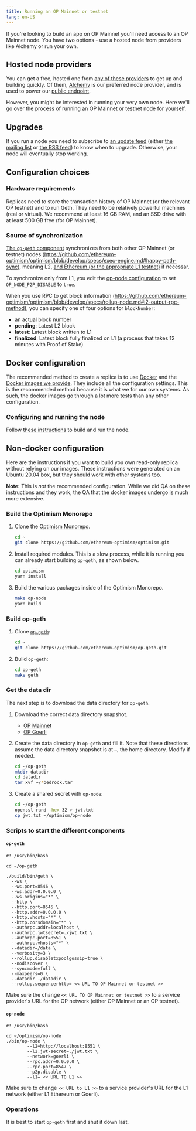 ```yaml
---
title: Running an OP Mainnet or testnet
lang: en-US
---
```


If you're looking to build an app on OP Mainnet you'll need access to an OP Mainnet node. You have two options - use a hosted node from providers like Alchemy or run your own. 

## Hosted node providers

You can get a free, hosted one from [any of these providers](../../useful-tools/providers.md) to get up and building quickly. Of them, [Alchemy](https://www.alchemy.com/optimism) is our preferred node provider, and is used to power our [public endpoint](../../useful-tools/networks.md). 

However, you might be interested in running your very own node.
Here we'll go over the process of running an OP Mainnet or testnet node for yourself.

## Upgrades

If you run a node you need to subscribe to [an update feed](../releases.md) (either [the mailing list](https://groups.google.com/a/optimism.io/g/optimism-announce) or [the RSS feed](https://changelog.optimism.io/feed.xml)) to know when to upgrade. 
Otherwise, your node will eventually stop working.

## Configuration choices

### Hardware requirements

Replicas need to store the transaction history of OP Mainnet (or the relevant OP testnet) and to run Geth. 
They need to be relatively powerful machines (real or virtual). 
We recommend at least 16 GB RAM, and an SSD drive with at least 500 GB free (for OP Mainnet).

### Source of synchronization


[The `op-geth` component](../bedrock/explainer.md#execution-client) synchronizes from both other OP Mainnet (or testnet) nodes (https://github.com/ethereum-optimism/optimism/blob/develop/specs/exec-engine.md#happy-path-sync), meaning L2, [and Ethereum (or the appropriate L1 testnet)](https://github.com/ethereum-optimism/optimism/blob/develop/specs/exec-engine.md#worst-case-sync) if necessar.

To synchronize only from L1, you edit the [op-node configuration](https://github.com/ethereum-optimism/optimism/blob/develop/specs/rollup-node.md) to set `OP_NODE_P2P_DISABLE` to `true`.

When you use RPC to get block information (https://github.com/ethereum-optimism/optimism/blob/develop/specs/rollup-node.md#l2-output-rpc-method), you can specify one of four options for `blockNumber`:

- an actual block number
- **pending**: Latest L2 block
- **latest**: Latest block written to L1
- **finalized**: Latest block fully finalized on L1 (a process that takes 12 minutes with Proof of Stake)



## Docker configuration

The recommended method to create a replica is to use [Docker](https://www.docker.com/) and the [Docker images we provide](https://hub.docker.com/u/ethereumoptimism). 
They include all the configuration settings.
This is the recommended method because it is what we for our own systems.
As such, the docker images go through a lot more tests than any other configuration.

### Configuring and running the node

Follow [these instructions](https://github.com/smartcontracts/simple-optimism-node) to build and run the node.


## Non-docker configuration

Here are the instructions if you want to build you own read-only replica without relying on our images.
These instructions were generated on an Ubuntu 20.04 box, but they should work with other systems too.

**Note:** This is *not* the recommended configuration.
While we did QA on these instructions and they work, the QA that the docker images undergo is much more extensive.


### Build the Optimism Monorepo

1. Clone the [Optimism Monorepo](https://github.com/ethereum-optimism/optimism).

    ```bash
    cd ~
    git clone https://github.com/ethereum-optimism/optimism.git
    ```

1. Install required modules. 
   This is a slow process, while it is running you can already start building `op-geth`, as shown below.

    ```bash
    cd optimism
    yarn install
    ```

1. Build the various packages inside of the Optimism Monorepo.

    ```bash
    make op-node
    yarn build
    ```

### Build op-geth

1. Clone [`op-geth`](https://github.com/ethereum-optimism/op-geth):

    ```bash
    cd ~
    git clone https://github.com/ethereum-optimism/op-geth.git
    ```


1. Build `op-geth`:

    ```bash
    cd op-geth    
    make geth
    ```



### Get the data dir

The next step is to download the data directory for `op-geth`.

1. Download the correct data directory snapshot.

   - [OP Mainnet](https://datadirs.optimism.io/mainnet-bedrock.tar.zst)
   - [OP Goerli](https://datadirs.optimism.io/goerli-bedrock.tar.zst)

1. Create the data directory in `op-geth` and fill it.
   Note that these directions assume the data directory snapshot is at `~`, the home directory. Modify if needed.

   ```sh
   cd ~/op-geth
   mkdir datadir
   cd datadir
   tar xvf ~/*bedrock.tar
   ```

1. Create a shared secret with `op-node`:

   ```sh
   cd ~/op-geth
   openssl rand -hex 32 > jwt.txt
   cp jwt.txt ~/optimism/op-node
   ```

### Scripts to start the different components

#### `op-geth`

```
#! /usr/bin/bash

cd ~/op-geth

./build/bin/geth \
  --ws \
  --ws.port=8546 \
  --ws.addr=0.0.0.0 \
  --ws.origins="*" \
  --http \
  --http.port=8545 \
  --http.addr=0.0.0.0 \
  --http.vhosts="*" \
  --http.corsdomain="*" \
  --authrpc.addr=localhost \
  --authrpc.jwtsecret=./jwt.txt \
  --authrpc.port=8551 \
  --authrpc.vhosts="*" \
  --datadir=/data \
  --verbosity=3 \
  --rollup.disabletxpoolgossip=true \
  --nodiscover \
  --syncmode=full \
  --maxpeers=0 \
  --datadir ./datadir \
  --rollup.sequencerhttp= << URL TO OP Mainnet or testnet >>
```

Make sure the change `<< URL TO OP Mainnet or testnet >>` to a service provider's URL for the OP network (either OP Mainnet or an OP testnet).


#### `op-node`

```
#! /usr/bin/bash

cd ~/optimism/op-node
./bin/op-node \
        --l2=http://localhost:8551 \
        --l2.jwt-secret=./jwt.txt \
        --network=goerli \
        --rpc.addr=0.0.0.0 \
        --rpc.port=8547 \
        --p2p.disable \
        --l1= << URL TO L1 >>       
```        

Make sure to change `<< URL to L1 >>` to a service provider's URL for the L1 network (either L1 Ethereum or Goerli).


### Operations

It is best to start `op-geth` first and shut it down last.
